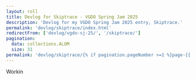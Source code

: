 ```yaml
---
layout: roll
title: Devlog for Skiptrace - VGDO Spring Jam 2025
description: 'Devlog for my VGDO Spring Jam 2025 entry, Skiptrace.'
permalink: 'devlog/skiptrace/index.html'
redirectFrom: ['devlog/vgdo-sj-25/', '/skiptrace/']
pagination:
  data: collections.ALOM
  size: 31
permalink: 'devlog/skiptrace/{% if pagination.pageNumber >=1 %}page-{{ pagination.pageNumber + 1 }}/{% endif %}index.html'
---
```


Workin